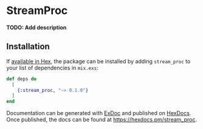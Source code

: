 # StreamProc

**TODO: Add description**

## Installation

If [available in Hex](https://hex.pm/docs/publish), the package can be installed
by adding `stream_proc` to your list of dependencies in `mix.exs`:

```elixir
def deps do
  [
    {:stream_proc, "~> 0.1.0"}
  ]
end
```

Documentation can be generated with [ExDoc](https://github.com/elixir-lang/ex_doc)
and published on [HexDocs](https://hexdocs.pm). Once published, the docs can
be found at <https://hexdocs.pm/stream_proc>.

